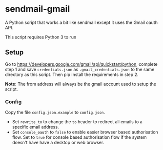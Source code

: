 # sendmail-gmail

A Python script that works a bit like sendmail except it uses the Gmail oauth API.

This script requires Python 3 to run

## Setup

Go to <https://developers.google.com/gmail/api/quickstart/python>, complete step 1 and save `credentials.json` as `.gmail_credentials.json` to the same directory as this script. Then pip install the requirements in step 2.

**Note:** The from address will always be the gmail account used to setup the script.

### Config

Copy the file `config.json.example` to `config.json`.

* Set `rewrite_to` to change the `to` header to redirect all emails to a specific email address.
* Set `console_oauth` to `false` to enable easier browser based authorisation flow. Set to `true` for console based authorisation flow if the system doesn't have have a desktop or web browser.

